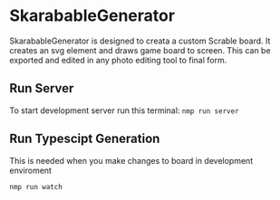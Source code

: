 # SkarabableGenerator

SkarabableGenerator is designed to creata a custom Scrable board. It creates an svg element and draws game board to screen. This can be exported and edited in any photo editing tool to final form.

## Run Server

To start development server run this terminal:
`nmp run server`

## Run Typescipt Generation

This is needed when you make changes to board in development enviroment

`nmp run watch`